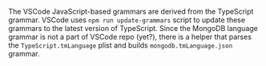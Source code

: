 The VSCode JavaScript-based grammars are derived from the TypeScript grammar. VSCode uses `npm run update-grammars` script to update these grammars to the latest version of TypeScript. Since the MongoDB language grammar is not a part of VSCode repo (yet?), there is a helper that parses the `TypeScript.tmLanguage` plist and builds `mongodb.tmLanguage.json` grammar.
